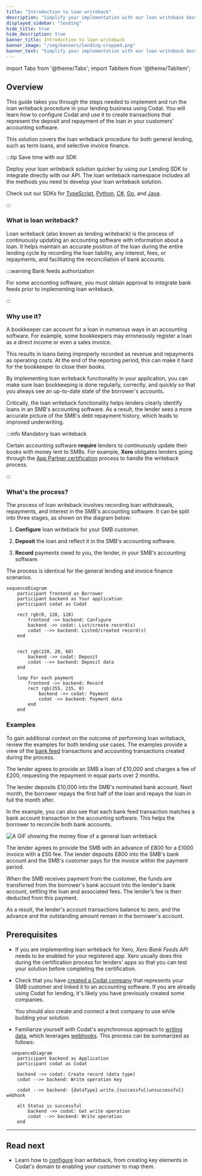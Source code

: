 ```yaml
---
title: "Introduction to loan writeback"
description: "Simplify your implementation with our loan writeback best practices guide and correctly account for a loan programmatically"
displayed_sidebar: "lending"
hide_title: true
hide_description: true
banner_title: Introduction to loan writeback
banner_image: "/img/banners/lending-cropped.png"
banner_text: "Simplify your implementation with our loan writeback best practices guide and correctly account for a loan programmatically"
---
```


import Tabs from '@theme/Tabs';
import TabItem from '@theme/TabItem';

## Overview

This guide takes you through the steps needed to implement and run the loan writeback procedure in your lending business using Codat. You will learn how to configure Codat and use it to create transactions that represent the deposit and repayment of the loan in your customers' accounting software. 

This solution covers the loan writeback procedure for both general lending, such as term loans, and selective invoice finance.

:::tip Save time with our SDK

Deploy your loan writeback solution quicker by using our Lending SDK to integrate directly with our API. The loan writeback namespace includes all the methods you need to develop your loan writeback solution.

Check out our SDKs for [TypeScript](https://github.com/codatio/client-sdk-typescript/tree/main/lending#loanwriteback), [Python](https://github.com/codatio/client-sdk-python/tree/main/lending#loan_writeback), [C#](https://github.com/codatio/client-sdk-csharp/tree/main/lending#loanwriteback), [Go](https://github.com/codatio/client-sdk-go/tree/main/lending#loanwriteback), and [Java](https://github.com/codatio/client-sdk-java/tree/main/lending#loanwriteback).

:::

### What is loan writeback?

Loan writeback (also known as lending writeback) is the process of continuously updating an accounting software with information about a loan. It helps maintain an accurate position of the loan during the entire lending cycle by recording the loan liability, any interest, fees, or repayments, and facilitating the reconciliation of bank accounts.

:::warning Bank feeds authorization

For some accounting software, you must obtain approval to integrate bank feeds prior to implementing loan writeback.

:::

### Why use it?

A bookkeeper can account for a loan in numerous ways in an accounting software. For example, some bookkeepers may erroneously register a loan as a direct income or even a sales invoice. 

This results in loans being improperly recorded as revenue and repayments as operating costs. At the end of the reporting period, this can make it hard for the bookkeeper to close their books. 

By implementing loan writeback functionality in your application, you can make sure loan bookkeeping is done regularly, correctly, and quickly so that you always see an up-to-date state of the borrower's accounts.

Critically, the loan writeback functionality helps lenders clearly identify loans in an SMB's accounting software. As a result, the lender sees a more accurate picture of the SMB's debt repayment history, which leads to improved underwriting.

:::info Mandatory loan writeback

Certain accounting software **require** lenders to continuously update their books with money lent to SMBs. For example, **Xero** obligates lenders going through the [App Partner certification](/integrations/accounting/xero/xero-app-partner-program) process to handle the writeback process. 

:::

### What's the process?

The process of loan writeback involves recording loan withdrawals, repayments, and interest in the SMB's accounting software. It can be split into three stages, as shown on the diagram below: 

1. **Configure** loan writeback for your SMB customer.  

2. **Deposit** the loan and reflect it in the SMB's accounting software.

3. **Record** payments owed to you, the lender, in your SMB's accounting software. 

The process is identical for the general lending and invoice finance scenarios.

```mermaid
sequenceDiagram
    participant frontend as Borrower
    participant backend as Your application 
    participant codat as Codat
    
    rect rgb(0, 128, 128)
        frontend ->> backend: Configure
        backend ->> codat: List/create record(s)
        codat -->> backend: Listed/created record(s)
    end
    

    rect rgb(220, 20, 60)
        backend ->> codat: Deposit
        codat -->> backend: Deposit data
    end
    
    loop For each payment
        frontend ->> backend: Record
        rect rgb(255, 215, 0)
            backend ->> codat: Payment
            codat ->> backend: Payment data
        end
    end
```

### Examples

To gain additional context on the outcome of performing loan writeback, review the examples for both lending use cases. The examples provide a view of the [bank feed](/bank-feeds/overview) transactions and accounting transactions created during the process.

<Tabs>
<TabItem value="general-lending" label="General lending">

The lender agrees to provide an SMB a loan of £10,000 and charges a fee of £200, requesting the repayment in equal parts over 2 months. 

The lender deposits £10,000 into the SMB's nominated bank account. Next month, the borrower repays the first half of the loan and repays the loan in full the month after.

In the example, you can also see that each bank feed transaction matches a bank account transaction in the accounting software. This helps the borrower to reconcile both bank accounts.

![A GIF showing the money flow of a general loan writeback](/img/lending/loan-writeback-general-lending-example.gif)

</TabItem>

<TabItem value="invoice-finance" label="Selective invoice finance">  

The lender agrees to provide the SMB with an advance of £800 for a £1000 invoice with a £50 fee. The lender deposits £800 into the SMB's bank account and the SMB's customer pays for the invoice within the payment period.

When the SMB receives payment from the customer, the funds are transferred from the borrower's bank account into the lender's bank account, settling the loan and associated fees. The lender’s fee is then deducted from this payment.

As a result, the lender's account transactions balance to zero, and the advance and the outstanding amount remain in the borrower's account.

<!-- This is wrong and we need to find and amend the original -->
<!-- ![A GIF showing the money flow of an invoice finance writeback](/img/lending/loan-writeback-invoice-finance-example.gif) -->

</TabItem>
</Tabs>

## Prerequisites

* If you are implementing loan writeback for Xero, *Xero Bank Feeds API* needs to be enabled for your registered app. Xero usually does this during the certification process for lenders' apps so that you can test your solution before completing the certification.

* Check that you have [created a Codat company](/configure/portal/companies#add-a-new-company) that represents your SMB customer and linked it to an accounting software. If you are already using Codat for lending, it's likely you have previously created some companies. 

  You should also create and connect a test company to use while building your solution.

* Familiarize yourself with Codat's asynchronous approach to [writing data](/using-the-api/push), which leverages [webhooks](/using-the-api/webhooks/overview). This process can be summarized as follows:

```mermaid
  sequenceDiagram
    participant backend as Application 
    participant codat as Codat
    
    backend ->> codat: Create record (data type)
    codat -->> backend: Write operation key

    codat -->> backend: {dataType}.write.{successful|unsuccessful} webhook

    alt Status is successful
        backend ->> codat: Get write operation
        codat -->> backend: Write operation
    end
```

---

## Read next

* Learn how to [configure](/lending/guides/loan-writeback/configure) loan writeback, from creating key elements in Codat's domain to enabling your customer to map them. 
